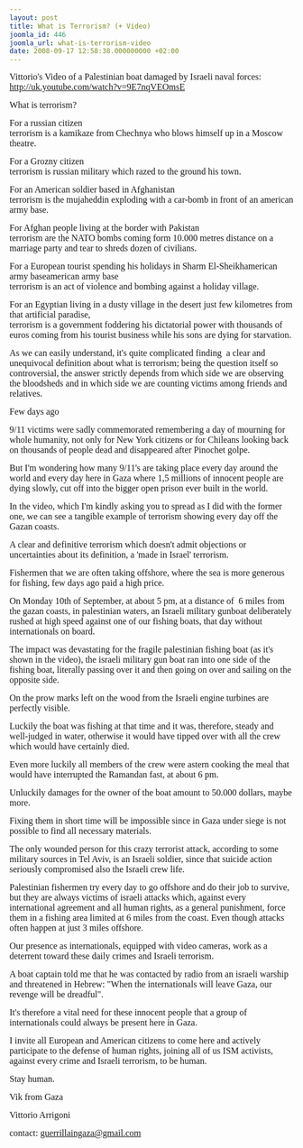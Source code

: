```yaml
---
layout: post
title: What is Terrorism? (+ Video)
joomla_id: 446
joomla_url: what-is-terrorism-video
date: 2008-09-17 12:58:38.000000000 +02:00
---
```

<p><font face="Times New Roman"><font size="3"><font face="Times New Roman" size="3"><font face="Times New Roman" size="3"><font face="Times New Roman" size="3"><font face="Times New Roman" size="3"><font face="Times New Roman" size="3"><font face="Times New Roman" size="3"><font face="Times New Roman" size="3"><font face="Times New Roman" size="3"><font face="Times New Roman" size="3"><font face="Times New Roman" size="3"><font face="Times New Roman" size="3"><font face="Times New Roman" size="3"><font face="Times New Roman" size="3"><font face="Times New Roman" size="3"><font face="Times New Roman" size="3"><font face="Times New Roman" size="3"><font face="Times New Roman" size="3"><font face="Times New Roman" size="3"><font face="Times New Roman" size="3"><font face="Times New Roman" size="3"><font face="Times New Roman" size="3"><font face="Times New Roman" size="3">Vittorio's Video of a Palestinian boat damaged by Israeli naval forces: <br /><a href="http://uk.youtube.com/watch?v=9E7nqVEOmsE" target="_blank">http://uk.youtube.com/watch?v=9E7nqVEOmsE</a></font></font></font></font></font></font></font></font></font></font></font></font></font></font></font></font></font></font></font></font></font></font></font></font></p><p><font face="Times New Roman"><font size="3"><font face="Times New Roman" size="3"><font face="Times New Roman" size="3"><font face="Times New Roman" size="3"><font face="Times New Roman" size="3"><font face="Times New Roman" size="3"><font face="Times New Roman" size="3"><font face="Times New Roman" size="3"><font face="Times New Roman" size="3"><font face="Times New Roman" size="3"><font face="Times New Roman" size="3"><font face="Times New Roman" size="3"><font face="Times New Roman" size="3"><font face="Times New Roman" size="3"><font face="Times New Roman" size="3"><font face="Times New Roman" size="3"><font face="Times New Roman" size="3"><font face="Times New Roman" size="3"><font face="Times New Roman" size="3"><font face="Times New Roman" size="3"><font face="Times New Roman" size="3"><font face="Times New Roman" size="3"><font face="Times New Roman" size="3">What is terrorism?</font></font></font></font></font></font></font></font></font></font></font></font></font></font></font></font></font></font></font></font></font></font></font></font></p><p><font face="Times New Roman"><font size="3"><font face="Times New Roman" size="3"><font face="Times New Roman" size="3"><font face="Times New Roman" size="3"><font face="Times New Roman" size="3"><font face="Times New Roman" size="3"><font face="Times New Roman" size="3"><font face="Times New Roman" size="3"><font face="Times New Roman" size="3"><font face="Times New Roman" size="3"><font face="Times New Roman" size="3"><font face="Times New Roman" size="3"><font face="Times New Roman" size="3"><font face="Times New Roman" size="3"><font face="Times New Roman" size="3"><font face="Times New Roman" size="3"><font face="Times New Roman" size="3"><font face="Times New Roman" size="3"><font face="Times New Roman" size="3"><font face="Times New Roman" size="3"><font face="Times New Roman" size="3"><font face="Times New Roman" size="3"><font face="Times New Roman" size="3">For a russian citizen<br />terrorism is a kamikaze from Chechnya who blows himself up in a Moscow theatre.</font></font></font></font></font></font></font></font></font></font></font></font></font></font></font></font></font></font></font></font></font></font></font></font></p><p><font face="Times New Roman"><font size="3"><font face="Times New Roman" size="3"><font face="Times New Roman" size="3"><font face="Times New Roman" size="3"><font face="Times New Roman" size="3"><font face="Times New Roman" size="3"><font face="Times New Roman" size="3"><font face="Times New Roman" size="3"><font face="Times New Roman" size="3"><font face="Times New Roman" size="3"><font face="Times New Roman" size="3"><font face="Times New Roman" size="3"><font face="Times New Roman" size="3"><font face="Times New Roman" size="3"><font face="Times New Roman" size="3"><font face="Times New Roman" size="3"><font face="Times New Roman" size="3"><font face="Times New Roman" size="3"><font face="Times New Roman" size="3"><font face="Times New Roman" size="3"><font face="Times New Roman" size="3"><font face="Times New Roman" size="3"><font face="Times New Roman" size="3">For a Grozny citizen<br />terrorism is russian military which razed to the ground his town.</font></font></font></font></font></font></font></font></font></font></font></font></font></font></font></font></font></font></font></font></font></font></font></font></p><p><font face="Times New Roman"><font size="3"><font face="Times New Roman" size="3"><font face="Times New Roman" size="3"><font face="Times New Roman" size="3"><font face="Times New Roman" size="3"><font face="Times New Roman" size="3"><font face="Times New Roman" size="3"><font face="Times New Roman" size="3"><font face="Times New Roman" size="3"><font face="Times New Roman" size="3"><font face="Times New Roman" size="3"><font face="Times New Roman" size="3"><font face="Times New Roman" size="3"><font face="Times New Roman" size="3"><font face="Times New Roman" size="3"><font face="Times New Roman" size="3"><font face="Times New Roman" size="3"><font face="Times New Roman" size="3"><font face="Times New Roman" size="3"><font face="Times New Roman" size="3"><font face="Times New Roman" size="3"><font face="Times New Roman" size="3"><font face="Times New Roman" size="3">For an American soldier based in Afghanistan<br />terrorism is the mujaheddin exploding with a car-bomb in front of an american army base.</font></font></font></font></font></font></font></font></font></font></font></font></font></font></font></font></font></font></font></font></font></font></font></font></p><p><font face="Times New Roman"><font size="3"><font face="Times New Roman" size="3"><font face="Times New Roman" size="3"><font face="Times New Roman" size="3"><font face="Times New Roman" size="3"><font face="Times New Roman" size="3"><font face="Times New Roman" size="3"><font face="Times New Roman" size="3"><font face="Times New Roman" size="3"><font face="Times New Roman" size="3"><font face="Times New Roman" size="3"><font face="Times New Roman" size="3"><font face="Times New Roman" size="3"><font face="Times New Roman" size="3"><font face="Times New Roman" size="3"><font face="Times New Roman" size="3"><font face="Times New Roman" size="3"><font face="Times New Roman" size="3"><font face="Times New Roman" size="3"><font face="Times New Roman" size="3"><font face="Times New Roman" size="3"><font face="Times New Roman" size="3"><font face="Times New Roman" size="3">For Afghan people living at the border with Pakistan<br />terrorism are the NATO bombs coming form 10.000 metres distance on a marriage party and tear to shreds dozen of civilians.</font></font></font></font></font></font></font></font></font></font></font></font></font></font></font></font></font></font></font></font></font></font></font></font></p><p><font face="Times New Roman"><font size="3"><font face="Times New Roman" size="3"><font face="Times New Roman" size="3"><font face="Times New Roman" size="3"><font face="Times New Roman" size="3"><font face="Times New Roman" size="3"><font face="Times New Roman" size="3"><font face="Times New Roman" size="3"><font face="Times New Roman" size="3"><font face="Times New Roman" size="3"><font face="Times New Roman" size="3"><font face="Times New Roman" size="3"><font face="Times New Roman" size="3"><font face="Times New Roman" size="3"><font face="Times New Roman" size="3"><font face="Times New Roman" size="3"><font face="Times New Roman" size="3"><font face="Times New Roman" size="3"><font face="Times New Roman" size="3"><font face="Times New Roman" size="3"><font face="Times New Roman" size="3"><font face="Times New Roman" size="3"><font face="Times New Roman" size="3">For a European tourist spending his holidays in Sharm El-Sheikhamerican army baseamerican army base<br />terrorism is an act of violence and bombing against a holiday village.</font></font></font></font></font></font></font></font></font></font></font></font></font></font></font></font></font></font></font></font></font></font></font></font></p><p><font face="Times New Roman"><font size="3"><font face="Times New Roman" size="3"><font face="Times New Roman" size="3"><font face="Times New Roman" size="3"><font face="Times New Roman" size="3"><font face="Times New Roman" size="3"><font face="Times New Roman" size="3"><font face="Times New Roman" size="3"><font face="Times New Roman" size="3"><font face="Times New Roman" size="3"><font face="Times New Roman" size="3"><font face="Times New Roman" size="3"><font face="Times New Roman" size="3"><font face="Times New Roman" size="3"><font face="Times New Roman" size="3"><font face="Times New Roman" size="3"><font face="Times New Roman" size="3"><font face="Times New Roman" size="3"><font face="Times New Roman" size="3"><font face="Times New Roman" size="3"><font face="Times New Roman" size="3"><font face="Times New Roman" size="3"><font face="Times New Roman" size="3">For an Egyptian living in a dusty village in the desert just few kilometres from that artificial paradise,<br />terrorism is a government foddering his dictatorial power with thousands of euros coming from his tourist business while his sons are dying for starvation.</font></font></font></font></font></font></font></font></font></font></font></font></font></font></font></font></font></font></font></font></font></font></font></font></p><p><font face="Times New Roman"><font size="3"><font face="Times New Roman" size="3"><font face="Times New Roman" size="3"><font face="Times New Roman" size="3"><font face="Times New Roman" size="3"><font face="Times New Roman" size="3"><font face="Times New Roman" size="3"><font face="Times New Roman" size="3"><font face="Times New Roman" size="3"><font face="Times New Roman" size="3"><font face="Times New Roman" size="3"><font face="Times New Roman" size="3"><font face="Times New Roman" size="3"><font face="Times New Roman" size="3"><font face="Times New Roman" size="3"><font face="Times New Roman" size="3"><font face="Times New Roman" size="3"><font face="Times New Roman" size="3"><font face="Times New Roman" size="3"><font face="Times New Roman" size="3"><font face="Times New Roman" size="3"><font face="Times New Roman" size="3"><font face="Times New Roman" size="3">As we can easily understand, it's quite complicated finding&nbsp; a clear and unequivocal definition about what is terrorism; being the question itself so controversial, the answer strictly depends from which side we are observing the bloodsheds and in which side we are counting victims among friends and relatives.</font></font></font></font></font></font></font></font></font></font></font></font></font></font></font></font></font></font></font></font></font></font></font></font></p><p><font face="Times New Roman"><font size="3"><font face="Times New Roman" size="3"><font face="Times New Roman" size="3"><font face="Times New Roman" size="3"><font face="Times New Roman" size="3"><font face="Times New Roman" size="3"><font face="Times New Roman" size="3"><font face="Times New Roman" size="3"><font face="Times New Roman" size="3"><font face="Times New Roman" size="3"><font face="Times New Roman" size="3"><font face="Times New Roman" size="3"><font face="Times New Roman" size="3"><font face="Times New Roman" size="3"><font face="Times New Roman" size="3"><font face="Times New Roman" size="3"><font face="Times New Roman" size="3"><font face="Times New Roman" size="3"><font face="Times New Roman" size="3"><font face="Times New Roman" size="3"><font face="Times New Roman" size="3"><font face="Times New Roman" size="3"><font face="Times New Roman" size="3">Few days ago</font></font></font></font></font></font></font></font></font></font></font></font></font></font></font></font></font></font></font></font></font></font></font></font></p><p><font face="Times New Roman"><font size="3"><font face="Times New Roman" size="3"><font face="Times New Roman" size="3"><font face="Times New Roman" size="3"><font face="Times New Roman" size="3"><font face="Times New Roman" size="3"><font face="Times New Roman" size="3"><font face="Times New Roman" size="3"><font face="Times New Roman" size="3"><font face="Times New Roman" size="3"><font face="Times New Roman" size="3"><font face="Times New Roman" size="3"><font face="Times New Roman" size="3"><font face="Times New Roman" size="3"><font face="Times New Roman" size="3"><font face="Times New Roman" size="3"><font face="Times New Roman" size="3"><font face="Times New Roman" size="3"><font face="Times New Roman" size="3"><font face="Times New Roman" size="3"><font face="Times New Roman" size="3"><font face="Times New Roman" size="3"><font face="Times New Roman" size="3">9/11 victims were sadly commemorated remembering a day of mourning for whole humanity, not only for New York citizens or for Chileans looking back on thousands of people dead and disappeared after Pinochet golpe. </font></font></font></font></font></font></font></font></font></font></font></font></font></font></font></font></font></font></font></font></font></font></font></font></p><p><font face="Times New Roman"><font size="3"><font face="Times New Roman" size="3"><font face="Times New Roman" size="3"><font face="Times New Roman" size="3"><font face="Times New Roman" size="3"><font face="Times New Roman" size="3"><font face="Times New Roman" size="3"><font face="Times New Roman" size="3"><font face="Times New Roman" size="3"><font face="Times New Roman" size="3"><font face="Times New Roman" size="3"><font face="Times New Roman" size="3"><font face="Times New Roman" size="3"><font face="Times New Roman" size="3"><font face="Times New Roman" size="3"><font face="Times New Roman" size="3"><font face="Times New Roman" size="3"><font face="Times New Roman" size="3"><font face="Times New Roman" size="3"><font face="Times New Roman" size="3"><font face="Times New Roman" size="3"><font face="Times New Roman" size="3"><font face="Times New Roman" size="3">But I'm wondering how many 9/11's are taking place every day around the world and every day here in Gaza where 1,5 millions of innocent people are dying slowly, cut off into the bigger open prison ever built in the world. </font></font></font></font></font></font></font></font></font></font></font></font></font></font></font></font></font></font></font></font></font></font></font></font></p><p><font face="Times New Roman"><font size="3"><font face="Times New Roman" size="3"><font face="Times New Roman" size="3"><font face="Times New Roman" size="3"><font face="Times New Roman" size="3"><font face="Times New Roman" size="3"><font face="Times New Roman" size="3"><font face="Times New Roman" size="3"><font face="Times New Roman" size="3"><font face="Times New Roman" size="3"><font face="Times New Roman" size="3"><font face="Times New Roman" size="3"><font face="Times New Roman" size="3"><font face="Times New Roman" size="3"><font face="Times New Roman" size="3"><font face="Times New Roman" size="3"><font face="Times New Roman" size="3"><font face="Times New Roman" size="3"><font face="Times New Roman" size="3"><font face="Times New Roman" size="3"><font face="Times New Roman" size="3"><font face="Times New Roman" size="3"><font face="Times New Roman" size="3">In the video, which I'm kindly asking you to spread as I did with the former one, we can see a tangible example of terrorism showing every day off the Gazan coasts.</font></font></font></font></font></font></font></font></font></font></font></font></font></font></font></font></font></font></font></font></font></font></font></font></p><p><font face="Times New Roman"><font size="3"><font face="Times New Roman" size="3"><font face="Times New Roman" size="3"><font face="Times New Roman" size="3"><font face="Times New Roman" size="3"><font face="Times New Roman" size="3"><font face="Times New Roman" size="3"><font face="Times New Roman" size="3"><font face="Times New Roman" size="3"><font face="Times New Roman" size="3"><font face="Times New Roman" size="3"><font face="Times New Roman" size="3"><font face="Times New Roman" size="3"><font face="Times New Roman" size="3"><font face="Times New Roman" size="3"><font face="Times New Roman" size="3"><font face="Times New Roman" size="3"><font face="Times New Roman" size="3"><font face="Times New Roman" size="3"><font face="Times New Roman" size="3"><font face="Times New Roman" size="3"><font face="Times New Roman" size="3"><font face="Times New Roman" size="3">A clear and definitive terrorism which doesn't admit objections or uncertainties about its definition, a 'made in Israel' terrorism.</font></font></font></font></font></font></font></font></font></font></font></font></font></font></font></font></font></font></font></font></font></font></font></font></p><p><font face="Times New Roman"><font size="3"><font face="Times New Roman" size="3"><font face="Times New Roman" size="3"><font face="Times New Roman" size="3"><font face="Times New Roman" size="3"><font face="Times New Roman" size="3"><font face="Times New Roman" size="3"><font face="Times New Roman" size="3"><font face="Times New Roman" size="3"><font face="Times New Roman" size="3"><font face="Times New Roman" size="3"><font face="Times New Roman" size="3"><font face="Times New Roman" size="3"><font face="Times New Roman" size="3"><font face="Times New Roman" size="3"><font face="Times New Roman" size="3"><font face="Times New Roman" size="3"><font face="Times New Roman" size="3"><font face="Times New Roman" size="3"><font face="Times New Roman" size="3"><font face="Times New Roman" size="3"><font face="Times New Roman" size="3"><font face="Times New Roman" size="3">Fishermen that we are often taking offshore, where the sea is more generous for fishing, few days ago paid a high price.</font></font></font></font></font></font></font></font></font></font></font></font></font></font></font></font></font></font></font></font></font></font></font></font></p><p><font face="Times New Roman"><font size="3"><font face="Times New Roman" size="3"><font face="Times New Roman" size="3"><font face="Times New Roman" size="3"><font face="Times New Roman" size="3"><font face="Times New Roman" size="3"><font face="Times New Roman" size="3"><font face="Times New Roman" size="3"><font face="Times New Roman" size="3"><font face="Times New Roman" size="3"><font face="Times New Roman" size="3"><font face="Times New Roman" size="3"><font face="Times New Roman" size="3"><font face="Times New Roman" size="3"><font face="Times New Roman" size="3"><font face="Times New Roman" size="3"><font face="Times New Roman" size="3"><font face="Times New Roman" size="3"><font face="Times New Roman" size="3"><font face="Times New Roman" size="3"><font face="Times New Roman" size="3"><font face="Times New Roman" size="3"><font face="Times New Roman" size="3">On Monday 10th of September, at about 5 pm, at a distance of&nbsp; 6 miles from the gazan coasts, in palestinian waters, an Israeli military gunboat deliberately rushed at high speed against one of our fishing boats, that day without internationals on board.</font></font></font></font></font></font></font></font></font></font></font></font></font></font></font></font></font></font></font></font></font></font></font></font></p><p><font face="Times New Roman"><font size="3"><font face="Times New Roman" size="3"><font face="Times New Roman" size="3"><font face="Times New Roman" size="3"><font face="Times New Roman" size="3"><font face="Times New Roman" size="3"><font face="Times New Roman" size="3"><font face="Times New Roman" size="3"><font face="Times New Roman" size="3"><font face="Times New Roman" size="3"><font face="Times New Roman" size="3"><font face="Times New Roman" size="3"><font face="Times New Roman" size="3"><font face="Times New Roman" size="3"><font face="Times New Roman" size="3"><font face="Times New Roman" size="3"><font face="Times New Roman" size="3"><font face="Times New Roman" size="3"><font face="Times New Roman" size="3"><font face="Times New Roman" size="3"><font face="Times New Roman" size="3"><font face="Times New Roman" size="3"><font face="Times New Roman" size="3">The impact was devastating for the fragile palestinian fishing boat (as it's shown in the video), the israeli military gun boat ran into one side of the fishing boat, literally passing over it and then going on over and sailing on the opposite side.</font></font></font></font></font></font></font></font></font></font></font></font></font></font></font></font></font></font></font></font></font></font></font></font></p><p><font face="Times New Roman"><font size="3"><font face="Times New Roman" size="3"><font face="Times New Roman" size="3"><font face="Times New Roman" size="3"><font face="Times New Roman" size="3"><font face="Times New Roman" size="3"><font face="Times New Roman" size="3"><font face="Times New Roman" size="3"><font face="Times New Roman" size="3"><font face="Times New Roman" size="3"><font face="Times New Roman" size="3"><font face="Times New Roman" size="3"><font face="Times New Roman" size="3"><font face="Times New Roman" size="3"><font face="Times New Roman" size="3"><font face="Times New Roman" size="3"><font face="Times New Roman" size="3"><font face="Times New Roman" size="3"><font face="Times New Roman" size="3"><font face="Times New Roman" size="3"><font face="Times New Roman" size="3"><font face="Times New Roman" size="3"><font face="Times New Roman" size="3">On the prow marks left on the wood from the Israeli engine turbines are perfectly visible. </font></font></font></font></font></font></font></font></font></font></font></font></font></font></font></font></font></font></font></font></font></font></font></font></p><p><font face="Times New Roman"><font size="3"><font face="Times New Roman" size="3"><font face="Times New Roman" size="3"><font face="Times New Roman" size="3"><font face="Times New Roman" size="3"><font face="Times New Roman" size="3"><font face="Times New Roman" size="3"><font face="Times New Roman" size="3"><font face="Times New Roman" size="3"><font face="Times New Roman" size="3"><font face="Times New Roman" size="3"><font face="Times New Roman" size="3"><font face="Times New Roman" size="3"><font face="Times New Roman" size="3"><font face="Times New Roman" size="3"><font face="Times New Roman" size="3"><font face="Times New Roman" size="3"><font face="Times New Roman" size="3"><font face="Times New Roman" size="3"><font face="Times New Roman" size="3"><font face="Times New Roman" size="3"><font face="Times New Roman" size="3"><font face="Times New Roman" size="3">Luckily the boat was fishing at that time and it was, therefore, steady and well-judged in water, otherwise it would have tipped over with all the crew which would have certainly died.&nbsp; </font></font></font></font></font></font></font></font></font></font></font></font></font></font></font></font></font></font></font></font></font></font></font></font></p><p><font face="Times New Roman"><font size="3"><font face="Times New Roman" size="3"><font face="Times New Roman" size="3"><font face="Times New Roman" size="3"><font face="Times New Roman" size="3"><font face="Times New Roman" size="3"><font face="Times New Roman" size="3"><font face="Times New Roman" size="3"><font face="Times New Roman" size="3"><font face="Times New Roman" size="3"><font face="Times New Roman" size="3"><font face="Times New Roman" size="3"><font face="Times New Roman" size="3"><font face="Times New Roman" size="3"><font face="Times New Roman" size="3"><font face="Times New Roman" size="3"><font face="Times New Roman" size="3"><font face="Times New Roman" size="3"><font face="Times New Roman" size="3"><font face="Times New Roman" size="3"><font face="Times New Roman" size="3"><font face="Times New Roman" size="3"><font face="Times New Roman" size="3">Even more luckily all members of the crew were astern cooking the meal that would have interrupted the Ramandan fast, at about 6 pm.</font></font></font></font></font></font></font></font></font></font></font></font></font></font></font></font></font></font></font></font></font></font></font></font></p><p><font face="Times New Roman"><font size="3"><font face="Times New Roman" size="3"><font face="Times New Roman" size="3"><font face="Times New Roman" size="3"><font face="Times New Roman" size="3"><font face="Times New Roman" size="3"><font face="Times New Roman" size="3"><font face="Times New Roman" size="3"><font face="Times New Roman" size="3"><font face="Times New Roman" size="3"><font face="Times New Roman" size="3"><font face="Times New Roman" size="3"><font face="Times New Roman" size="3"><font face="Times New Roman" size="3"><font face="Times New Roman" size="3"><font face="Times New Roman" size="3"><font face="Times New Roman" size="3"><font face="Times New Roman" size="3"><font face="Times New Roman" size="3"><font face="Times New Roman" size="3"><font face="Times New Roman" size="3"><font face="Times New Roman" size="3"><font face="Times New Roman" size="3">Unluckily damages for the owner of the boat amount to 50.000 dollars, maybe more.</font></font></font></font></font></font></font></font></font></font></font></font></font></font></font></font></font></font></font></font></font></font></font></font></p><p><font face="Times New Roman"><font size="3"><font face="Times New Roman" size="3"><font face="Times New Roman" size="3"><font face="Times New Roman" size="3"><font face="Times New Roman" size="3"><font face="Times New Roman" size="3"><font face="Times New Roman" size="3"><font face="Times New Roman" size="3"><font face="Times New Roman" size="3"><font face="Times New Roman" size="3"><font face="Times New Roman" size="3"><font face="Times New Roman" size="3"><font face="Times New Roman" size="3"><font face="Times New Roman" size="3"><font face="Times New Roman" size="3"><font face="Times New Roman" size="3"><font face="Times New Roman" size="3"><font face="Times New Roman" size="3"><font face="Times New Roman" size="3"><font face="Times New Roman" size="3"><font face="Times New Roman" size="3"><font face="Times New Roman" size="3"><font face="Times New Roman" size="3">Fixing them in short time will be impossible since in Gaza under siege is not possible to find all necessary materials.</font></font></font></font></font></font></font></font></font></font></font></font></font></font></font></font></font></font></font></font></font></font></font></font></p><p><font face="Times New Roman"><font size="3"><font face="Times New Roman" size="3"><font face="Times New Roman" size="3"><font face="Times New Roman" size="3"><font face="Times New Roman" size="3"><font face="Times New Roman" size="3"><font face="Times New Roman" size="3"><font face="Times New Roman" size="3"><font face="Times New Roman" size="3"><font face="Times New Roman" size="3"><font face="Times New Roman" size="3"><font face="Times New Roman" size="3"><font face="Times New Roman" size="3"><font face="Times New Roman" size="3"><font face="Times New Roman" size="3"><font face="Times New Roman" size="3"><font face="Times New Roman" size="3"><font face="Times New Roman" size="3"><font face="Times New Roman" size="3"><font face="Times New Roman" size="3"><font face="Times New Roman" size="3"><font face="Times New Roman" size="3"><font face="Times New Roman" size="3">The only wounded person for this crazy terrorist attack, according to some military sources in Tel Aviv, is an Israeli soldier, since that suicide action seriously compromised also the Israeli crew life. </font></font></font></font></font></font></font></font></font></font></font></font></font></font></font></font></font></font></font></font></font></font></font></font></p><p><font face="Times New Roman"><font size="3"><font face="Times New Roman" size="3"><font face="Times New Roman" size="3"><font face="Times New Roman" size="3"><font face="Times New Roman" size="3"><font face="Times New Roman" size="3"><font face="Times New Roman" size="3"><font face="Times New Roman" size="3"><font face="Times New Roman" size="3"><font face="Times New Roman" size="3"><font face="Times New Roman" size="3"><font face="Times New Roman" size="3"><font face="Times New Roman" size="3"><font face="Times New Roman" size="3"><font face="Times New Roman" size="3"><font face="Times New Roman" size="3"><font face="Times New Roman" size="3"><font face="Times New Roman" size="3"><font face="Times New Roman" size="3"><font face="Times New Roman" size="3"><font face="Times New Roman" size="3"><font face="Times New Roman" size="3"><font face="Times New Roman" size="3">Palestinian fishermen try every day to go offshore and do their job to survive, but they are always victims of israeli attacks which, against every international agreement and all human rights, as a general punishment, force them in a fishing area limited at 6 miles from the coast. Even though attacks often happen at just 3 miles offshore.</font></font></font></font></font></font></font></font></font></font></font></font></font></font></font></font></font></font></font></font></font></font></font></font></p><p><font face="Times New Roman"><font size="3"><font face="Times New Roman" size="3"><font face="Times New Roman" size="3"><font face="Times New Roman" size="3"><font face="Times New Roman" size="3"><font face="Times New Roman" size="3"><font face="Times New Roman" size="3"><font face="Times New Roman" size="3"><font face="Times New Roman" size="3"><font face="Times New Roman" size="3"><font face="Times New Roman" size="3"><font face="Times New Roman" size="3"><font face="Times New Roman" size="3"><font face="Times New Roman" size="3"><font face="Times New Roman" size="3"><font face="Times New Roman" size="3"><font face="Times New Roman" size="3"><font face="Times New Roman" size="3"><font face="Times New Roman" size="3"><font face="Times New Roman" size="3"><font face="Times New Roman" size="3"><font face="Times New Roman" size="3"><font face="Times New Roman" size="3">Our presence as internationals, equipped with video cameras, work as a deterrent toward these daily crimes and Israeli terrorism. </font></font></font></font></font></font></font></font></font></font></font></font></font></font></font></font></font></font></font></font></font></font></font></font></p><p><font face="Times New Roman"><font size="3"><font face="Times New Roman" size="3"><font face="Times New Roman" size="3"><font face="Times New Roman" size="3"><font face="Times New Roman" size="3"><font face="Times New Roman" size="3"><font face="Times New Roman" size="3"><font face="Times New Roman" size="3"><font face="Times New Roman" size="3"><font face="Times New Roman" size="3"><font face="Times New Roman" size="3"><font face="Times New Roman" size="3"><font face="Times New Roman" size="3"><font face="Times New Roman" size="3"><font face="Times New Roman" size="3"><font face="Times New Roman" size="3"><font face="Times New Roman" size="3"><font face="Times New Roman" size="3"><font face="Times New Roman" size="3"><font face="Times New Roman" size="3"><font face="Times New Roman" size="3"><font face="Times New Roman" size="3"><font face="Times New Roman" size="3">A boat captain told me that he was contacted by radio from an israeli warship and threatened in Hebrew: &quot;When the internationals will leave Gaza, our revenge will be dreadful&quot;.</font></font></font></font></font></font></font></font></font></font></font></font></font></font></font></font></font></font></font></font></font></font></font></font></p><p><font face="Times New Roman"><font size="3"><font face="Times New Roman" size="3"><font face="Times New Roman" size="3"><font face="Times New Roman" size="3"><font face="Times New Roman" size="3"><font face="Times New Roman" size="3"><font face="Times New Roman" size="3"><font face="Times New Roman" size="3"><font face="Times New Roman" size="3"><font face="Times New Roman" size="3"><font face="Times New Roman" size="3"><font face="Times New Roman" size="3"><font face="Times New Roman" size="3"><font face="Times New Roman" size="3"><font face="Times New Roman" size="3"><font face="Times New Roman" size="3"><font face="Times New Roman" size="3"><font face="Times New Roman" size="3"><font face="Times New Roman" size="3"><font face="Times New Roman" size="3"><font face="Times New Roman" size="3"><font face="Times New Roman" size="3"><font face="Times New Roman" size="3">It's therefore a vital need for these innocent people that a group of internationals could always be present here in Gaza.</font></font></font></font></font></font></font></font></font></font></font></font></font></font></font></font></font></font></font></font></font></font></font></font></p><p><font face="Times New Roman"><font size="3"><font face="Times New Roman" size="3"><font face="Times New Roman" size="3"><font face="Times New Roman" size="3"><font face="Times New Roman" size="3"><font face="Times New Roman" size="3"><font face="Times New Roman" size="3"><font face="Times New Roman" size="3"><font face="Times New Roman" size="3"><font face="Times New Roman" size="3"><font face="Times New Roman" size="3"><font face="Times New Roman" size="3"><font face="Times New Roman" size="3"><font face="Times New Roman" size="3"><font face="Times New Roman" size="3"><font face="Times New Roman" size="3"><font face="Times New Roman" size="3"><font face="Times New Roman" size="3"><font face="Times New Roman" size="3"><font face="Times New Roman" size="3"><font face="Times New Roman" size="3"><font face="Times New Roman" size="3"><font face="Times New Roman" size="3">I invite all European and American citizens to come here and actively participate to the defense of human rights, joining all of us ISM activists, against every crime and Israeli terrorism, to be human.</font></font></font></font></font></font></font></font></font></font></font></font></font></font></font></font></font></font></font></font></font></font></font></font></p><p><font face="Times New Roman"><font size="3"><font face="Times New Roman" size="3"><font face="Times New Roman" size="3"><font face="Times New Roman" size="3"><font face="Times New Roman" size="3"><font face="Times New Roman" size="3"><font face="Times New Roman" size="3"><font face="Times New Roman" size="3"><font face="Times New Roman" size="3"><font face="Times New Roman" size="3"><font face="Times New Roman" size="3"><font face="Times New Roman" size="3"><font face="Times New Roman" size="3"><font face="Times New Roman" size="3"><font face="Times New Roman" size="3"><font face="Times New Roman" size="3"><font face="Times New Roman" size="3"><font face="Times New Roman" size="3"><font face="Times New Roman" size="3"><font face="Times New Roman" size="3"><font face="Times New Roman" size="3"><font face="Times New Roman" size="3"><font face="Times New Roman" size="3">Stay human.</font></font></font></font></font></font></font></font></font></font></font></font></font></font></font></font></font></font></font></font></font></font></font></font></p><p><font face="Times New Roman"><font size="3"><font face="Times New Roman" size="3"><font face="Times New Roman" size="3"><font face="Times New Roman" size="3"><font face="Times New Roman" size="3"><font face="Times New Roman" size="3"><font face="Times New Roman" size="3"><font face="Times New Roman" size="3"><font face="Times New Roman" size="3"><font face="Times New Roman" size="3"><font face="Times New Roman" size="3"><font face="Times New Roman" size="3"><font face="Times New Roman" size="3"><font face="Times New Roman" size="3"><font face="Times New Roman" size="3"><font face="Times New Roman" size="3"><font face="Times New Roman" size="3"><font face="Times New Roman" size="3"><font face="Times New Roman" size="3"><font face="Times New Roman" size="3"><font face="Times New Roman" size="3"><font face="Times New Roman" size="3"><font face="Times New Roman" size="3">Vik from Gaza</font></font></font></font></font></font></font></font></font></font></font></font></font></font></font></font></font></font></font></font></font></font></font></font></p><p><font face="Times New Roman"><font size="3"><font face="Times New Roman" size="3"><font face="Times New Roman" size="3"><font face="Times New Roman" size="3"><font face="Times New Roman" size="3"><font face="Times New Roman" size="3"><font face="Times New Roman" size="3"><font face="Times New Roman" size="3"><font face="Times New Roman" size="3"><font face="Times New Roman" size="3"><font face="Times New Roman" size="3"><font face="Times New Roman" size="3"><font face="Times New Roman" size="3"><font face="Times New Roman" size="3"><font face="Times New Roman" size="3"><font face="Times New Roman" size="3"><font face="Times New Roman" size="3"><font face="Times New Roman" size="3"><font face="Times New Roman" size="3"><font face="Times New Roman" size="3"><font face="Times New Roman" size="3"><font face="Times New Roman" size="3"><font face="Times New Roman" size="3">Vittorio Arrigoni</font></font></font></font></font></font></font></font></font></font></font></font></font></font></font></font></font></font></font></font></font></font></font></font></p><p><font face="Times New Roman"><font size="3"><font face="Times New Roman" size="3"><font face="Times New Roman" size="3"><font face="Times New Roman" size="3"><font face="Times New Roman" size="3"><font face="Times New Roman" size="3"><font face="Times New Roman" size="3"><font face="Times New Roman" size="3"><font face="Times New Roman" size="3"><font face="Times New Roman" size="3"><font face="Times New Roman" size="3"><font face="Times New Roman" size="3"><font face="Times New Roman" size="3"><font face="Times New Roman" size="3"><font face="Times New Roman" size="3"><font face="Times New Roman" size="3"><font face="Times New Roman" size="3"><font face="Times New Roman" size="3"><font face="Times New Roman" size="3"><font face="Times New Roman" size="3"><font face="Times New Roman" size="3"><font face="Times New Roman" size="3"><font face="Times New Roman" size="3">contact: <a href="mailto:guerrillaingaza@gmail.com">guerrillaingaza@gmail.com</a></font></font></font></font></font></font></font></font></font></font></font></font></font></font></font></font></font></font></font></font></font></font></font></font></p><p><a href=""></a></p>
